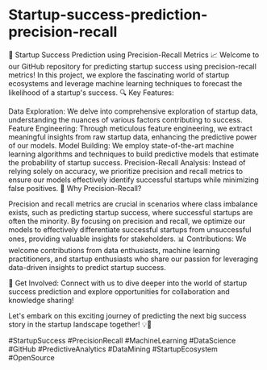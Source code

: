 # Startup-success-prediction-precision-recall
🚀 Startup Success Prediction using Precision-Recall Metrics 📈  Welcome to our GitHub repository for predicting startup success using precision-recall metrics! In this project, we explore the fascinating world of startup ecosystems and leverage machine learning techniques to forecast the likelihood of a startup's success.
🔍 Key Features:

Data Exploration: We delve into comprehensive exploration of startup data, understanding the nuances of various factors contributing to success.
Feature Engineering: Through meticulous feature engineering, we extract meaningful insights from raw startup data, enhancing the predictive power of our models.
Model Building: We employ state-of-the-art machine learning algorithms and techniques to build predictive models that estimate the probability of startup success.
Precision-Recall Analysis: Instead of relying solely on accuracy, we prioritize precision and recall metrics to ensure our models effectively identify successful startups while minimizing false positives.
🔬 Why Precision-Recall?

Precision and recall metrics are crucial in scenarios where class imbalance exists, such as predicting startup success, where successful startups are often the minority.
By focusing on precision and recall, we optimize our models to effectively differentiate successful startups from unsuccessful ones, providing valuable insights for stakeholders.
📊 Contributions: We welcome contributions from data enthusiasts, machine learning practitioners, and startup enthusiasts who share our passion for leveraging data-driven insights to predict startup success.

🔗 Get Involved: Connect with us to dive deeper into the world of startup success prediction and explore opportunities for collaboration and knowledge sharing!

Let's embark on this exciting journey of predicting the next big success story in the startup landscape together! 💡💼

#StartupSuccess #PrecisionRecall #MachineLearning #DataScience #GitHub #PredictiveAnalytics #DataMining #StartupEcosystem #OpenSource

